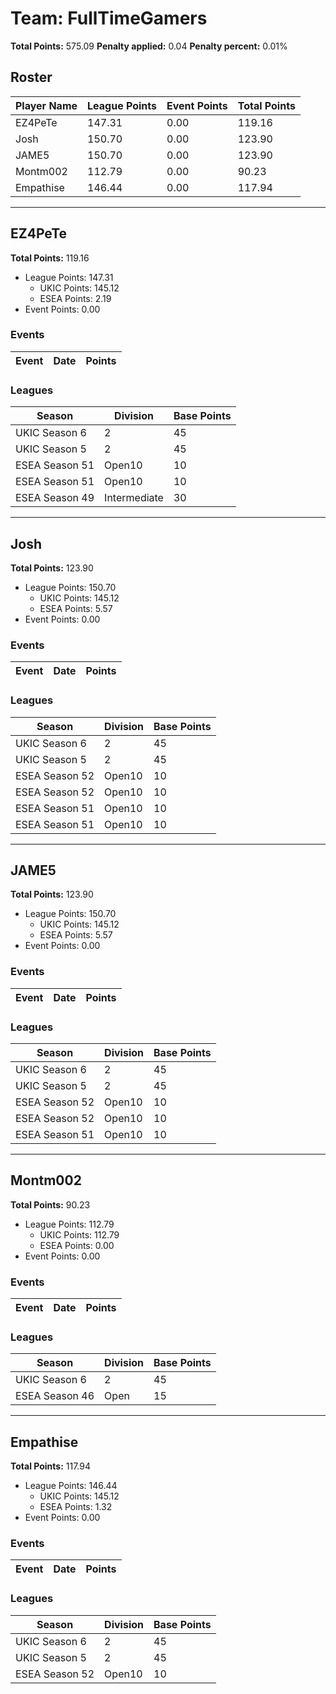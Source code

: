 # Team: FullTimeGamers

**Total Points:** 575.09
**Penalty applied:** 0.04
**Penalty percent:** 0.01%

## Roster
| Player Name | League Points | Event Points | Total Points |
|-------------|--------------|--------------|-------------|
| EZ4PeTe | 147.31 | 0.00 | 119.16 |
| Josh | 150.70 | 0.00 | 123.90 |
| JAME5 | 150.70 | 0.00 | 123.90 |
| Montm002 | 112.79 | 0.00 | 90.23 |
| Empathise | 146.44 | 0.00 | 117.94 |

---

## EZ4PeTe

**Total Points:** 119.16

- League Points: 147.31
  - UKIC Points: 145.12
  - ESEA Points: 2.19
- Event Points: 0.00

### Events
| Event | Date | Points |
|-------|------|--------|
### Leagues
| Season | Division | Base Points |
|--------|----------|-------------|
| UKIC Season 6 | 2 | 45 |
| UKIC Season 5 | 2 | 45 |
| ESEA Season 51 | Open10 | 10 |
| ESEA Season 51 | Open10 | 10 |
| ESEA Season 49 | Intermediate | 30 |
---

## Josh

**Total Points:** 123.90

- League Points: 150.70
  - UKIC Points: 145.12
  - ESEA Points: 5.57
- Event Points: 0.00

### Events
| Event | Date | Points |
|-------|------|--------|
### Leagues
| Season | Division | Base Points |
|--------|----------|-------------|
| UKIC Season 6 | 2 | 45 |
| UKIC Season 5 | 2 | 45 |
| ESEA Season 52 | Open10 | 10 |
| ESEA Season 52 | Open10 | 10 |
| ESEA Season 51 | Open10 | 10 |
| ESEA Season 51 | Open10 | 10 |
---

## JAME5

**Total Points:** 123.90

- League Points: 150.70
  - UKIC Points: 145.12
  - ESEA Points: 5.57
- Event Points: 0.00

### Events
| Event | Date | Points |
|-------|------|--------|
### Leagues
| Season | Division | Base Points |
|--------|----------|-------------|
| UKIC Season 6 | 2 | 45 |
| UKIC Season 5 | 2 | 45 |
| ESEA Season 52 | Open10 | 10 |
| ESEA Season 52 | Open10 | 10 |
| ESEA Season 51 | Open10 | 10 |
---

## Montm002

**Total Points:** 90.23

- League Points: 112.79
  - UKIC Points: 112.79
  - ESEA Points: 0.00
- Event Points: 0.00

### Events
| Event | Date | Points |
|-------|------|--------|
### Leagues
| Season | Division | Base Points |
|--------|----------|-------------|
| UKIC Season 6 | 2 | 45 |
| ESEA Season 46 | Open | 15 |
---

## Empathise

**Total Points:** 117.94

- League Points: 146.44
  - UKIC Points: 145.12
  - ESEA Points: 1.32
- Event Points: 0.00

### Events
| Event | Date | Points |
|-------|------|--------|
### Leagues
| Season | Division | Base Points |
|--------|----------|-------------|
| UKIC Season 6 | 2 | 45 |
| UKIC Season 5 | 2 | 45 |
| ESEA Season 52 | Open10 | 10 |